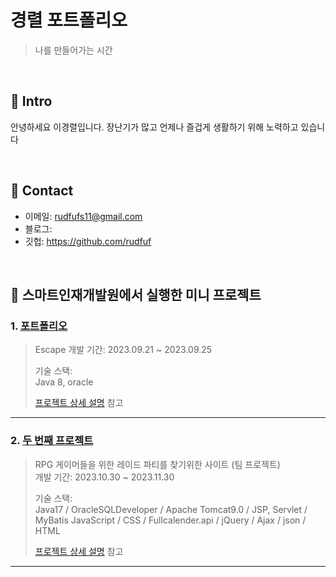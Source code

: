 # 경렬 포트폴리오
> 나를 만들어가는 시간 

</br>

## :pushpin: Intro
안녕하세요 이경렬입니다. 장난기가 많고 언제나 즐겁게 생활하기 위해 노력하고 있습니다

</br>

## :pushpin: Contact
- 이메일: rudfufs11@gmail.com
- 블로그: 
- 깃헙: https://github.com/rudfuf

</br>

## :pushpin: 스마트인재개발원에서 실행한 미니 프로젝트
### 1. [포트폴리오](https://github.com/2023-SMHRD-IS-BigData2/Escape)
> Escape
>개발 기간: 2023.09.21 ~ 2023.09.25  
>  
>기술 스택:  
>Java 8, oracle  
> 
>  
>[프로젝트 상세 설명](https://github.com/2023-SMHRD-IS-BigData2/Escape) 참고

---

### 2. [두 번째 프로젝트](https://github.com/2023-SMHRD-IS-BigData2/p_gamers)
> RPG 게이머들을 위한 레이드 파티를 찾기위한 사이트 (팀 프로젝트)  
>개발 기간: 2023.10.30 ~ 2023.11.30  
>  
>기술 스택:  
>Java17 / OracleSQLDeveloper / Apache Tomcat9.0 / JSP, Servlet / MyBatis
> JavaScript / CSS / Fullcalender.api / jQuery / Ajax / json / HTML
>  
>[프로젝트 상세 설명](https://github.com/2023-SMHRD-IS-BigData2/p_gamers) 참고

---

